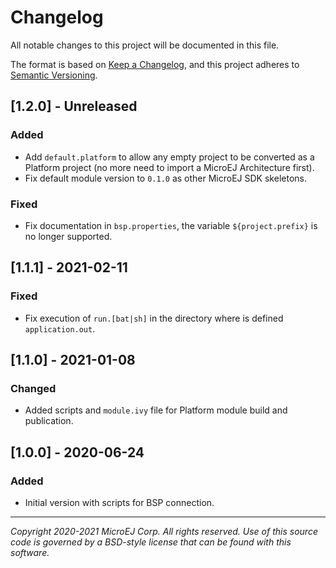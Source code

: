 # Changelog

All notable changes to this project will be documented in this file.

The format is based on [Keep a Changelog](https://keepachangelog.com/en/1.0.0/),
and this project adheres to [Semantic Versioning](https://semver.org/spec/v2.0.0.html).

## [1.2.0] - Unreleased

### Added

- Add `default.platform` to allow any empty project to be converted as a Platform project (no more need to import a MicroEJ Architecture first).
- Fix default module version to `0.1.0` as other MicroEJ SDK skeletons.

### Fixed

- Fix documentation in `bsp.properties`, the variable `${project.prefix}` is no longer supported.

## [1.1.1] - 2021-02-11

### Fixed

- Fix execution of `run.[bat|sh]` in the directory where is defined `application.out`.

## [1.1.0] - 2021-01-08

### Changed

 - Added scripts and `module.ivy` file for Platform module build and publication.

## [1.0.0] - 2020-06-24

### Added

  - Initial version with scripts for BSP connection.
  
---
_Copyright 2020-2021 MicroEJ Corp. All rights reserved._
_Use of this source code is governed by a BSD-style license that can be found with this software._
